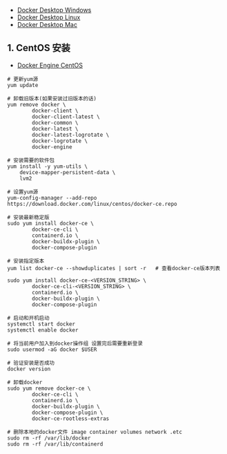 - [Docker Desktop Windows](https://docs.docker.com/desktop/install/windows-install/)
- [Docker Desktop Linux](https://docs.docker.com/desktop/install/linux-install/)
- [Docker Desktop Mac](https://docs.docker.com/desktop/install/mac-install/)

## 1. CentOS 安装
- [Docker Engine CentOS](https://docs.docker.com/engine/install/centos/)

```shell
# 更新yum源
yum update

# 卸载旧版本(如果安装过旧版本的话)
yum remove docker \
        docker-client \
        docker-client-latest \
        docker-common \
        docker-latest \
        docker-latest-logrotate \
        docker-logrotate \
        docker-engine

# 安装需要的软件包
yum install -y yum-utils \
    device-mapper-persistent-data \
    lvm2

# 设置yum源
yum-config-manager --add-repo https://download.docker.com/linux/centos/docker-ce.repo

# 安装最新稳定版
sudo yum install docker-ce \
        docker-ce-cli \
        containerd.io \
        docker-buildx-plugin \
        docker-compose-plugin

# 安装指定版本
yum list docker-ce --showduplicates | sort -r   # 查看docker-ce版本列表

sudo yum install docker-ce-<VERSION_STRING> \
        docker-ce-cli-<VERSION_STRING> \
        containerd.io \
        docker-buildx-plugin \
        docker-compose-plugin

# 启动和开机启动
systemctl start docker
systemctl enable docker

# 将当前用户加入到docker操作组 设置完后需要重新登录
sudo usermod -aG docker $USER

# 验证安装是否成功
docker version

# 卸载docker
sudo yum remove docker-ce \
        docker-ce-cli \
        containerd.io \
        docker-buildx-plugin \
        docker-compose-plugin \
        docker-ce-rootless-extras

# 删除本地的docker文件 image container volumes network .etc
sudo rm -rf /var/lib/docker
sudo rm -rf /var/lib/containerd
```
